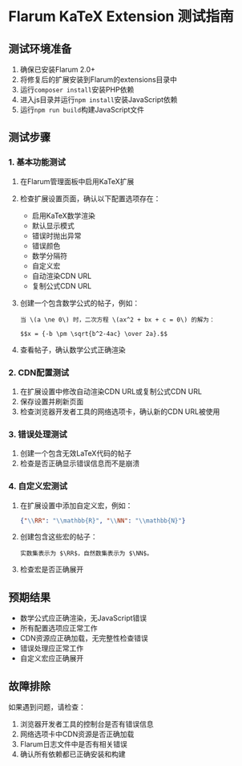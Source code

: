 # Flarum KaTeX Extension 测试指南

## 测试环境准备

1. 确保已安装Flarum 2.0+
2. 将修复后的扩展安装到Flarum的extensions目录中
3. 运行`composer install`安装PHP依赖
4. 进入js目录并运行`npm install`安装JavaScript依赖
5. 运行`npm run build`构建JavaScript文件

## 测试步骤

### 1. 基本功能测试

1. 在Flarum管理面板中启用KaTeX扩展
2. 检查扩展设置页面，确认以下配置选项存在：
   - 启用KaTeX数学渲染
   - 默认显示模式
   - 错误时抛出异常
   - 错误颜色
   - 数学分隔符
   - 自定义宏
   - 自动渲染CDN URL
   - 复制公式CDN URL

3. 创建一个包含数学公式的帖子，例如：
   ```
   当 \(a \ne 0\) 时，二次方程 \(ax^2 + bx + c = 0\) 的解为：
   
   $$x = {-b \pm \sqrt{b^2-4ac} \over 2a}.$$
   ```

4. 查看帖子，确认数学公式正确渲染

### 2. CDN配置测试

1. 在扩展设置中修改自动渲染CDN URL或复制公式CDN URL
2. 保存设置并刷新页面
3. 检查浏览器开发者工具的网络选项卡，确认新的CDN URL被使用

### 3. 错误处理测试

1. 创建一个包含无效LaTeX代码的帖子
2. 检查是否正确显示错误信息而不是崩溃

### 4. 自定义宏测试

1. 在扩展设置中添加自定义宏，例如：
   ```json
   {"\\RR": "\\mathbb{R}", "\\NN": "\\mathbb{N}"}
   ```
2. 创建包含这些宏的帖子：
   ```
   实数集表示为 $\RR$，自然数集表示为 $\NN$。
   ```
3. 检查宏是否正确展开

## 预期结果

- 数学公式应正确渲染，无JavaScript错误
- 所有配置选项应正常工作
- CDN资源应正确加载，无完整性检查错误
- 错误处理应正常工作
- 自定义宏应正确展开

## 故障排除

如果遇到问题，请检查：

1. 浏览器开发者工具的控制台是否有错误信息
2. 网络选项卡中CDN资源是否正确加载
3. Flarum日志文件中是否有相关错误
4. 确认所有依赖都已正确安装和构建